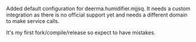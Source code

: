 Added default configuration for deerma.humidifier.mjjsq. It needs a custom integration as there is no official support yet and needs a different domain to make service calls.

It's my first fork/compile/release so expect to have mistakes.
